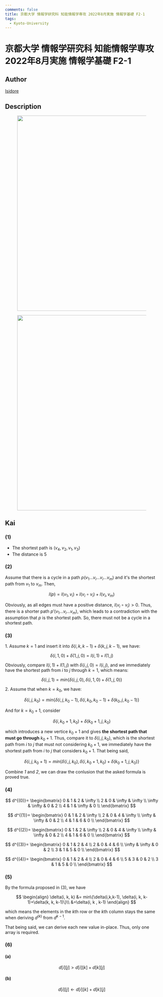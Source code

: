 ```yaml
---
comments: false
title: 京都大学 情報学研究科 知能情報学専攻 2022年8月実施 情報学基礎 F2-1
tags:
  - Kyoto-University
---
```

# 京都大学 情報学研究科 知能情報学専攻 2022年8月実施 情報学基礎 F2-1

## **Author**
[Isidore](https://github.com/heacsing)

## **Description**


<figure style="text-align:center;">
  <img src="https://s2.loli.net/2024/06/28/udKwDh7LaJgM6qs.png" width="640"/>
</figure>
<figure style="text-align:center;">
  <img src="https://s2.loli.net/2024/06/28/YXyKcf9bNxpU47Q.png" width="640"/>
</figure>

## **Kai**
### (1)

- The shortest path is $(v_4, v_2, v_1, v_3)$
- The distance is $5$

### (2)

Assume that there is a cycle in a path $p(v_1 ... v_i...v_i...v_m)$ and it's the shortest path from $v_1$ to $v_m$. Then,

$$
l(p) = l(v_1, v_i) + l(v_i \circ v_i) + l(v_i, v_m)
$$

Obviously, as all edges must have a positive distance, $l(v_i \circ v_i) > 0$. Thus, there is a shorter path $p'(v_1...v_i...v_m)$, which leads to a contradiction with the assumption that $p$ is the shortest path.
So, there must not be a cycle in a shortest path.

### (3)

1\. Assume $k=1$ and insert it into $\delta(i, k, k-1)+\delta(k, j, k-1)$, we have:
    
$$
\delta(i, 1, 0)+\delta(1, j, 0) = l(i, 1)+l(1,j)
$$
    
Obviously, compare $l(i, 1) + l(1,j)$ with $\delta(i, j, 0) = l(i, j)$, and we immediately have the shortest path from $i$ to $j$ through $k=1$, which means:
    
$$
\delta(i, j, 1)=min\{\delta(i,j,0), \delta(i, 1, 0)+\delta(1, j, 0)\}
$$

2\. Assume that when $k=k_0$, we have: 
   
$$
\delta(i, j, k_0)=min\{\delta(i,j,k_0-1), \delta(i, k_0, k_0-1)+\delta(k_0, j, k_0-1)\}
$$

And for $k=k_0+1$, consider
   
$$
\delta(i, k_0+1, k_0)+\delta(k_0+1, j, k_0)
$$

which introduces a new vertice $k_0+1$ and gives **the shortest path that must go through** $k_0+1$. Thus, compare it to $\delta(i, j, k_0)$, which is the shortest path from $i$ to $j$ that must not considering $k_0+1$, we immediately have the shortest path from $i$ to $j$ that considers $k_0 + 1$. That being said,

$$
\delta(i,j,k_0+1)=min\{\delta(i,j,k_0), \delta(i, k_0+1, k_0)+\delta(k_0+1, j, k_0)\}
$$

Combine *1* and *2*, we can draw the conlusion that the asked formula is proved true.

### (4)

$$
d^{(0)}=
\begin{bmatrix}
    0 & 1 & 2 & \infty \\
    2 & 0 & \infty & \infty \\
    \infty & \infty & 0 & 2 \\
    4 & 1 & \infty & 0 \\
\end{bmatrix}
$$

$$
d^{(1)}=
\begin{bmatrix}
    0 & 1 & 2 & \infty \\
    2 & 0 & 4 & \infty \\
    \infty & \infty & 0 & 2 \\
    4 & 1 & 6 & 0 \\
\end{bmatrix}
$$

$$
d^{(2)}=
\begin{bmatrix}
    0 & 1 & 2 & \infty \\
    2 & 0 & 4 & \infty \\
    \infty & \infty & 0 & 2 \\
    4 & 1 & 6 & 0 \\
\end{bmatrix}
$$

$$
d^{(3)}=
\begin{bmatrix}
    0 & 1 & 2 & 4 \\
    2 & 0 & 4 & 6 \\
    \infty & \infty & 0 & 2 \\
    3 & 1 & 5 & 0 \\
\end{bmatrix}
$$

$$
d^{(4)}=
\begin{bmatrix}
    0 & 1 & 2 & 4 \\
    2 & 0 & 4 & 6 \\
    5 & 3 & 0 & 2 \\
    3 & 1 & 5 & 0 \\
\end{bmatrix}
$$

### (5)

By the formula proposed in (3), we have

$$
\begin{align}
    \delta(i, k, k) &= min\{\delta(i,k,k-1), \delta(i, k, k-1)+\delta(k, k, k-1)\}\\
    &=\delta(i, k , k-1)
\end{align}
$$

which means the elements in the $k$th row or the $k$th column stays the same when deriving $d^{(k)}$ from $d^{k-1}$.

That being said, we can derive each new value in-place. Thus, only one array is required.

### (6)
#### (a)

$$
d[i][j] > d[i][k] + d[k][j]
$$

#### (b)

$$
d[i][j] \leftarrow d[i][k] + d[k][j]
$$
